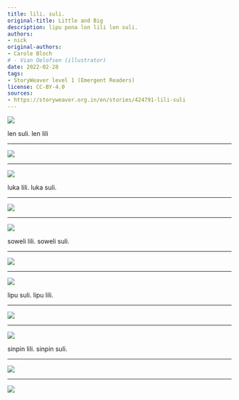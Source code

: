 ```yaml
---
title: lili. suli.
original-title: Little and Big
description: lipu pona lon lili lon suli.
authors:
- nick
original-authors:
- Carole Bloch
# - Vian Oelofsen (illustrator)
date: 2022-02-28
tags:
- StoryWeaver level 1 (Emergent Readers)
license: CC-BY-4.0
sources:
- https://storyweaver.org.in/en/stories/424791-lili-suli
---
```


![](https://storage.googleapis.com/static.storyweaver.org.in/illustration_crops/89151/size7/e0d5091b93c06a502f608d7f22019e54.jpg)

len suli. len lili

---

![](https://storage.googleapis.com/static.storyweaver.org.in/illustration_crops/89152/size7/52e1043a3169e9530994f84ec70eacee.jpg)

---

![](https://storage.googleapis.com/static.storyweaver.org.in/illustration_crops/89153/size7/05d0b7a2cf5aba986d81f92549f8218a.jpg)

﻿luka lili. luka suli.

---

![](https://storage.googleapis.com/static.storyweaver.org.in/illustration_crops/89154/size7/621e65559a4466c2dc2f9bc1bfbcbdd7.jpg)

---

![](https://storage.googleapis.com/static.storyweaver.org.in/illustration_crops/89155/size7/3513d81f86c76a2d6d5f8aa63ab3ad20.jpg)

﻿soweli lili. soweli suli.

---

![](https://storage.googleapis.com/static.storyweaver.org.in/illustration_crops/89156/size7/90c435982723916620eded32aaf538cd.jpg)

---

![](https://storage.googleapis.com/static.storyweaver.org.in/illustration_crops/89157/size7/7d91064124553ad8467fca92d972b4ab.jpg)

﻿lipu suli. lipu lili.

---

![](https://storage.googleapis.com/static.storyweaver.org.in/illustration_crops/89158/size7/da4b3d695543b2d4f2f0fd16f2ccba05.jpg)

---

![](https://storage.googleapis.com/static.storyweaver.org.in/illustration_crops/89159/size7/7302b433e9ed16095b8386db718bb50b.jpg)

﻿sinpin lili. sinpin suli.

---

![](https://storage.googleapis.com/static.storyweaver.org.in/illustration_crops/89160/size7/113f11b5776dc98090f37dc9a1ebd572.jpg)

---

![](https://storage.googleapis.com/static.storyweaver.org.in/illustration_crops/89161/size7/4bb9b9e79bdc311c0403df5764672e4a.jpg)
